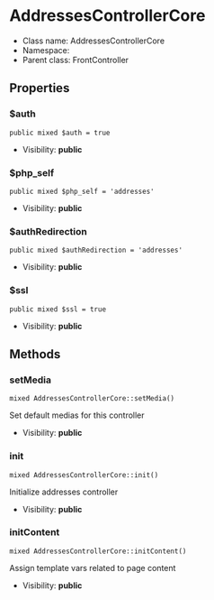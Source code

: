 AddressesControllerCore
===============






* Class name: AddressesControllerCore
* Namespace: 
* Parent class: FrontController





Properties
----------


### $auth

    public mixed $auth = true





* Visibility: **public**


### $php_self

    public mixed $php_self = 'addresses'





* Visibility: **public**


### $authRedirection

    public mixed $authRedirection = 'addresses'





* Visibility: **public**


### $ssl

    public mixed $ssl = true





* Visibility: **public**


Methods
-------


### setMedia

    mixed AddressesControllerCore::setMedia()

Set default medias for this controller



* Visibility: **public**




### init

    mixed AddressesControllerCore::init()

Initialize addresses controller



* Visibility: **public**




### initContent

    mixed AddressesControllerCore::initContent()

Assign template vars related to page content



* Visibility: **public**



